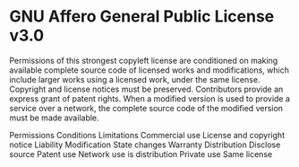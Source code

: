 GNU Affero General Public License v3.0
======================================

Permissions of this strongest copyleft license are conditioned on making
available complete source code of licensed works and modifications, which
include larger works using a licensed work, under the same license. Copyright
and license notices must be preserved. Contributors provide an express grant of
patent rights. When a modified version is used to provide a service over a
network, the complete source code of the modified version must be made
available.

Permissions           Conditions                               Limitations
Commercial use        License and copyright notice             Liability
Modification          State changes                            Warranty
Distribution          Disclose source
Patent use            Network use is distribution
Private use           Same license
